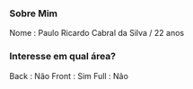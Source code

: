 ### Sobre Mim 
Nome : Paulo Ricardo Cabral da Silva / 22 anos

### Interesse em qual área?

Back : Não
Front : Sim
Full : Não
